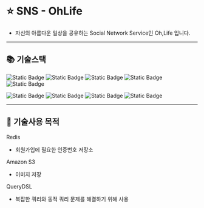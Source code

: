 # ⭐ SNS - OhLife
- 자신의 아름다운 일상을 공유하는 Social Network Service인 Oh,Life 입니다.


---
## 📚 기술스택
![Static Badge](https://img.shields.io/badge/Java-blue)
![Static Badge](https://img.shields.io/badge/Spring%20Boot-green)
![Static Badge](https://img.shields.io/badge/Gradle-blue)
![Static Badge](https://img.shields.io/badge/Redis-red)
![Static Badge](https://img.shields.io/badge/Amazon%20S3-orange)

![Static Badge](https://img.shields.io/badge/MySQL-blue)
![Static Badge](https://img.shields.io/badge/Spring%20Data%20JPA-green)
![Static Badge](https://img.shields.io/badge/QueryDSL-blue)
![Static Badge](https://img.shields.io/badge/Amazon%20Ec2-orange)

---
## 🏁 기술사용 목적
Redis
- 회원가입에 필요한 인증번호 저장소

Amazon S3
- 이미지 저장

QueryDSL
- 복잡한 쿼리와 동적 쿼리 문제를 해결하기 위해 사용
